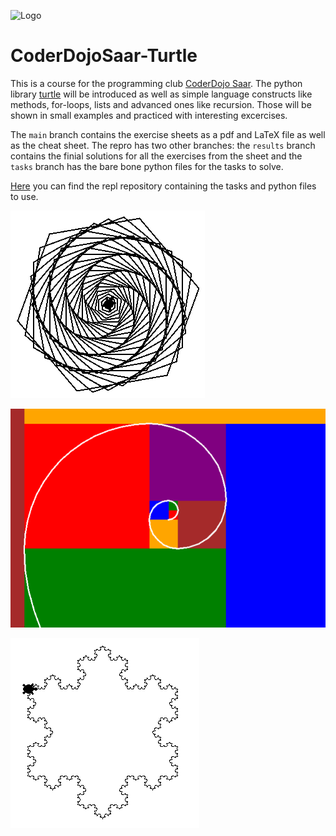 ![Logo](https://coderdojo-saar.de/wp-content/uploads/2016/07/cropped-CoderDojoSaar-transparent.png "Logo")
# CoderDojoSaar-Turtle

This is a course for the programming club [CoderDojo Saar](https://coderdojo-saar.de). The python library [turtle](https://docs.python.org/3/library/turtle.html) will be introduced as well as simple language constructs like methods, for-loops, lists and advanced ones like recursion.
Those will be shown in small examples and practiced with interesting excercises. 

The `main` branch contains the exercise sheets as a pdf and LaTeX file as well as the cheat sheet. The repro has two other branches: the `results` branch contains the finial solutions for all the exercises from the sheet and the `tasks` branch has the bare bone python files for the tasks to solve.

[Here](https://repl.it/talk/share/CoderDojo-Saar-Turtle-Aufgaben/126336) you can find the repl repository containing the tasks and python files to use.

![img 1](https://raw.githubusercontent.com/nlschn/CoderDojoSaar-Turtle/main/img/hex.png "What we do in the course")

![img 2](https://raw.githubusercontent.com/nlschn/CoderDojoSaar-Turtle/main/img/fib_color.png "What we also do in the course")

![img 3](https://raw.githubusercontent.com/nlschn/CoderDojoSaar-Turtle/main/img/snowflake.png "Really cool things!")


